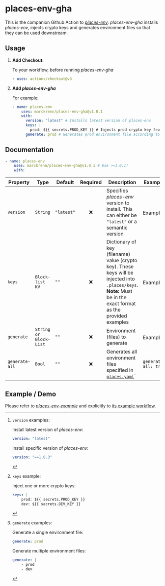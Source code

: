 # places-env-gha

This is the companion Github Action to [_places-env_](https://github.com/marckrenn/places-env). _places-env-gha_ installs _places-env_, injects crypto keys and generates environment files so that they can be used downstream.

## Usage

1. **Add Checkout:**
    
    To your workflow, before running _places-env-gha_

    ```yaml
    - uses: actions/checkout@v3
    ```

2. **Add _places-env-gha_**

    For example:
    ```yaml
    - name: places-env
        uses: marckrenn/places-env-gha@v1.0.1
        with:
          version: "latest" # Installs latest version of places-env
          keys: |
            prod: ${{ secrets.PROD_KEY }} # Injects prod crypto key from secrets; creates file prod in .places/keys/
          generate: prod # Generates prod environment file according to places.yaml (.env.prod)
    ```

## Documentation

```yaml
- name: places-env
    uses: marckrenn/places-env-gha@v1.0.1 # Use >=1.0.1!
    with:
```
| Property | Type | Default | Required | Description | Examples |
|----------|------|---------|:--------:|-------------|----------|
| `version` | `String` | `"latest"` | ❌ | Specifies _places-env_ version to install. This can either be `"latest"` or a semantic version | Examples[^1] |
| `keys` | `Block-list KV` | `""` | ❌ | Dictionary of key (filename) value (crypto key). These keys will be injected into `.places/keys`. **Note:** Must be in the exact format as the provided examples | Example[^2] |
| `generate` | `String or Block-List` | `""` | ❌ | Environment (files) to generate | Examples[^3]|
| `generate-all` | `Bool` | `""` | ❌ | Generates all environment files specified in [`places.yaml`](https://github.com/marckrenn/places-env/tree/main?tab=readme-ov-file#placesyaml)` | `generate-all: true` |


[^1]: `version` examples:

    Install latest version of _places-env_:
    ```yaml
    version: "latest"
    ```

    Install specific version of _places-env_:
    ```yaml
    version: "==1.0.3"
    ```

[^2]: `keys` example:

    Inject one or more crypto keys:
    ```yaml
    keys: |
        prod: ${{ secrets.PROD_KEY }}
        dev: ${{ secrets.DEV_KEY }}
    ```

[^3]: `generate` examples:

    Generate a single environment file:
    ```yaml
    generate: prod
    ```

    Generate multiple environment files:
    ```yaml
    generate: |
        - prod
        - dev
    ```


## Example / Demo

Please refer to [_places-env-example_](https://github.com/marckrenn/places-env-example) and explicitly to [its example workflow](https://github.com/marckrenn/places-env-example/blob/develop/.github/workflows/places-env.yaml).

